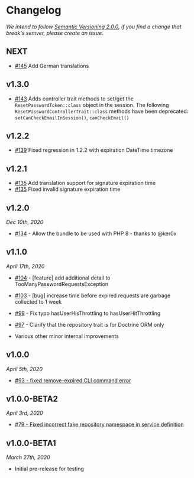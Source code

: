# Changelog

*We intend to follow [Semantic Versioning 2.0.0](https://semver.org/), if you 
find a change that break's semver, please create an issue.*

## NEXT

- [#145](https://github.com/SymfonyCasts/reset-password-bundle/pull/145) Add German translations

## v1.3.0

- [#143](https://github.com/SymfonyCasts/reset-password-bundle/pull/143) Adds controller trait methods to set/get the 
  `ResetPasswordToken::class` object in the session. The following `ResetPasswordControllerTrait::class` methods have been deprecated: 
  `setCanCheckEmailInSession()`, `canCheckEmail()`

## v1.2.2

- [#139](https://github.com/SymfonyCasts/reset-password-bundle/pull/139) Fixed regression
  in 1.2.2 with expiration DateTime timezone

## v1.2.1

- [#135](https://github.com/SymfonyCasts/reset-password-bundle/pull/135) Add translation support for signature expiration time
- [#135](https://github.com/SymfonyCasts/reset-password-bundle/pull/134) Fixed invalid signature expiration time

## v1.2.0

*Dec 10th, 2020*

- [#134](https://github.com/SymfonyCasts/reset-password-bundle/pull/134)  - Allow the bundle to be used with PHP 8 - thanks to @ker0x

## v1.1.0

*April 17th, 2020*

- [#104](https://github.com/SymfonyCasts/reset-password-bundle/pull/104) - [feature] add additional detail to TooManyPasswordRequestsException
- [#103](https://github.com/SymfonyCasts/reset-password-bundle/pull/103) - [bug] increase time before expired requests are garbage collected to 1 week
- [#99](https://github.com/SymfonyCasts/reset-password-bundle/pull/99) - Fix typo hasUserHisThrottling to hasUserHitThrottling
- [#97](https://github.com/SymfonyCasts/reset-password-bundle/pull/97) - Clarify that the repository trait is for Doctrine ORM only

- Various other minor internal improvements

## v1.0.0

*April 5th, 2020*

- [#93 - fixed remove-expired CLI command error](https://github.com/SymfonyCasts/reset-password-bundle/pull/93)

## v1.0.0-BETA2

*April 3rd, 2020*

- [#79 - Fixed incorrect fake repository namespace in service definition](https://github.com/SymfonyCasts/reset-password-bundle/pull/79)

## v1.0.0-BETA1

*March 27th, 2020*

- Initial pre-release for testing
